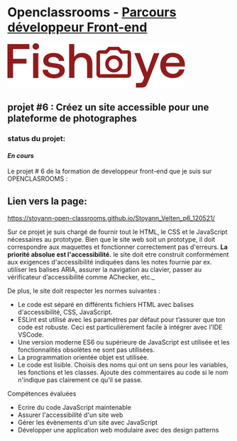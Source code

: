 # Openclassrooms - [Parcours développeur Front-end](https://openclassrooms.com/fr/paths/314-developpeur-front-end#path-tabs)

![Logo de Fisheye](/sources/logo/logo.svg)

## projet #6 : Créez un site accessible pour une plateforme de photographes

### status du projet:

#### _En cours_

Le projet # 6 de la formation de developpeur front-end que je suis sur OPENCLASROOMS :

## Lien vers la page:

https://stoyann-open-classrooms.github.io/Stoyann_Velten_p6_120521/

Sur ce projet je suis chargé de fournir tout le HTML, le CSS et le JavaScript nécessaires au prototype. Bien que le site web soit un prototype, il doit correspondre aux maquettes et fonctionner correctement pas d'erreurs. **La priorité absolue est l'accessibilité.** le site doit etre construit conformément aux exigences d'accessibilité indiquées dans les notes fournie par ex. utiliser les balises ARIA, assurer la navigation au clavier, passer au vérificateur d’accessibilité comme AChecker, etc.\_

De plus, le site doit respecter les normes suivantes :

- Le code est séparé en différents fichiers HTML avec balises d'accessibilité, CSS, JavaScript.
- ESLint est utilisé avec les paramètres par défaut pour t’assurer que ton code est robuste. Ceci est particulièrement facile à intégrer avec l'IDE VSCode.
- Une version moderne ES6 ou supérieure de JavaScript est utilisée et les fonctionnalités obsolètes ne sont pas utilisées.
- La programmation orientée objet est utilisée.
- Le code est lisible. Choisis des noms qui ont un sens pour les variables, les fonctions et les classes. Ajoute des commentaires au code si le nom n'indique pas clairement ce qu’il se passe.

Compétences évaluées

- Ecrire du code JavaScript maintenable
- Assurer l'accessibilité d'un site web
- Gérer les évènements d'un site avec JavaScript
- Développer une application web modulaire avec des design patterns
